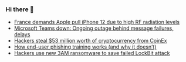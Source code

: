 ### Hi there 👋

<!--START_SECTION:feed-->
* [France demands Apple pull iPhone 12 due to high RF radiation levels](https://www.bleepingcomputer.com/news/security/france-demands-apple-pull-iphone-12-due-to-high-rf-radiation-levels/)
* [Microsoft Teams down: Ongoing outage behind message failures, delays](https://www.bleepingcomputer.com/news/microsoft/microsoft-teams-down-ongoing-outage-behind-message-failures-delays/)
* [Hackers steal $53 million worth of cryptocurrency from CoinEx](https://www.bleepingcomputer.com/news/security/hackers-steal-53-million-worth-of-cryptocurrency-from-coinex/)
* [How end-user phishing training works (and why it doesn’t)](https://www.bleepingcomputer.com/news/security/how-end-user-phishing-training-works-and-why-it-doesnt/)
* [Hackers use new 3AM ransomware to save failed LockBit attack](https://www.bleepingcomputer.com/news/security/hackers-use-new-3am-ransomware-to-save-failed-lockbit-attack/)
<!--END_SECTION:feed-->

<!--
**frankenk/frankenk** is a ✨ _special_ ✨ repository because its `README.md` (this file) appears on your GitHub profile.

Here are some ideas to get you started:

- 🔭 I’m currently working on ...
- 🌱 I’m currently learning ...
- 👯 I’m looking to collaborate on ...
- 🤔 I’m looking for help with ...
- 💬 Ask me about ...
- 📫 How to reach me: ...
- 😄 Pronouns: ...
- ⚡ Fun fact: ...
-->



